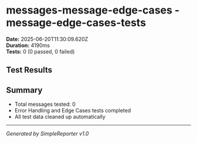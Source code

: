 # messages-message-edge-cases - message-edge-cases-tests

**Date:** 2025-06-20T11:30:09.620Z  
**Duration:** 4190ms  
**Tests:** 0 (0 passed, 0 failed)

## Test Results



## Summary

- Total messages tested: 0
- Error Handling and Edge Cases tests completed
- All test data cleaned up automatically

---
*Generated by SimpleReporter v1.0*

